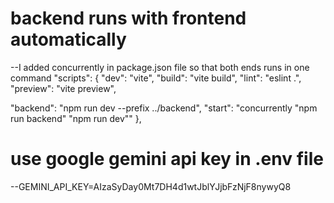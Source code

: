 # backend runs with frontend automatically
--I added concurrently in package.json file so that both ends runs in one command 
"scripts": {
  "dev": "vite",
  "build": "vite build",
  "lint": "eslint .",
  "preview": "vite preview",

  "backend": "npm run dev --prefix ../backend",
  "start": "concurrently \"npm run backend\" \"npm run dev\""
},

# use google gemini api key in .env file 
--GEMINI_API_KEY=AIzaSyDay0Mt7DH4d1wtJblYJjbFzNjF8nywyQ8
